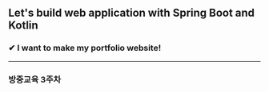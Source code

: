 ## Let's build web application with Spring Boot and Kotlin

### ✔︎ I want to make my portfolio website!
---
### 방중교육 3주차